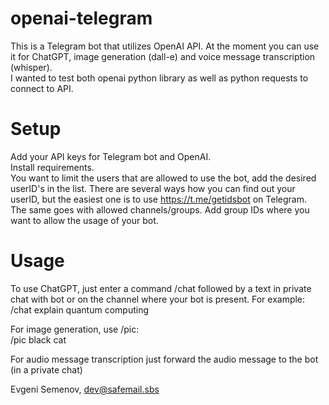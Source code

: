 # openai-telegram

This is a Telegram bot that utilizes OpenAI API.
At the moment you can use it for ChatGPT, image generation (dall-e) and voice message transcription (whisper).  
I wanted to test both openai python library as well as python requests to connect to API.

# Setup

Add your API keys for Telegram bot and OpenAI.  
Install requirements.  
You want to limit the users that are allowed to use the bot, add the desired userID's in the list. There are several ways how you can find out your userID, but the easiest one is to use https://t.me/getidsbot on Telegram.  
The same goes with allowed channels/groups. Add group IDs where you want to allow the usage of your bot.  

# Usage

To use ChatGPT, just enter a command /chat followed by a text in private chat with bot or on the channel where your bot is present. For example:  
/chat explain quantum computing  

For image generation, use /pic:  
/pic black cat  

For audio message transcription just forward the audio message to the bot (in a private chat)

Evgeni Semenov, dev@safemail.sbs
